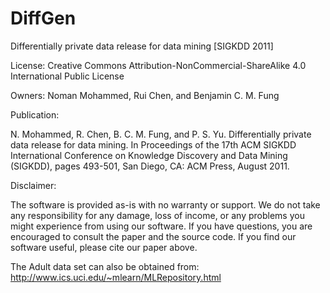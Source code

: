 # DiffGen
Differentially private data release  for data mining [SIGKDD 2011]

License: Creative Commons Attribution-NonCommercial-ShareAlike 4.0 International Public License

Owners: Noman Mohammed, Rui Chen, and Benjamin C. M. Fung

Publication:

N. Mohammed, R. Chen, B. C. M. Fung, and P. S. Yu. Differentially private data release 
for data mining. In Proceedings of the 17th ACM SIGKDD International Conference on 
Knowledge Discovery and Data Mining (SIGKDD), pages 493-501, San Diego, CA: ACM Press, August 2011.

Disclaimer:

The software is provided as-is with no warranty or support. We do not take 
any responsibility for any damage, loss of income, or any problems you might 
experience from using our software. If you have questions, you are encouraged 
to consult the paper and the source code. If you find our software useful, 
please cite our paper above.

The Adult data set can also be obtained from:
http://www.ics.uci.edu/~mlearn/MLRepository.html 
